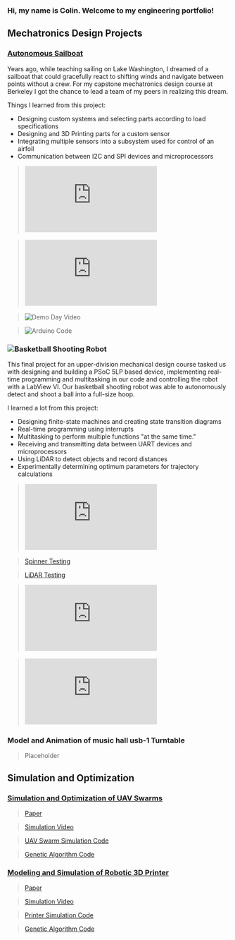 ### Hi, my name is Colin. Welcome to my engineering portfolio!

## Mechatronics Design Projects

### [Autonomous Sailboat](https://github.com/cacton77/Autonomous-Sailboat)

Years ago, while teaching sailing on Lake Washington, I dreamed of a sailboat that could gracefully react to shifting winds and navigate between points without a crew. For my capstone mechatronics design course at Berkeley I got the chance to lead a team of my peers in realizing this dream.

Things I learned from this project:

* Designing custom systems and selecting parts according to load specifications
* Designing and 3D Printing parts for a custom sensor
* Integrating multiple sensors into a subsystem used for control of an airfoil
* Communication between I2C and SPI devices and microprocessors

> ![Full Assembly](https://github.com/cacton77/Autonomous-Sailboat/blob/main/autonomous_sailboat_assembly.stl)

> ![Anemometer](https://github.com/cacton77/Autonomous-Sailboat/blob/main/anemometer.stl)

> ![Demo Day Video](https://www.youtube.com/watch?v=Hydo_2GYRXk&feature=youtu.be)

> ![Arduino Code](https://github.com/cacton77/Autonomous-Sailboat/blob/main/Full_Sail/Full_Sail.ino)

### ![Basketball Shooting Robot](https://github.com/cacton77/Basketball-Shooting-Robot)

This final project for an upper-division mechanical design course tasked us with designing and building a PSoC 5LP based device, implementing real-time programming and multitasking in our code and controlling the robot with a LabView VI. Our basketball shooting robot was able to autonomously detect and shoot a ball into a full-size hoop.

I learned a lot from this project:

* Designing finite-state machines and creating state transition diagrams
* Real-time programming using interrupts
* Multitasking to perform multiple functions "at the same time."
* Receiving and transmitting data between UART devices and microprocessors
* Using LiDAR to detect objects and record distances
* Experimentally determining optimum parameters for trajectory calculations

> ![Final Presentation](https://github.com/cacton77/Basketball-Shooting-Robot/blob/main/FinalPresentation.pdf)

> [Spinner Testing](https://youtu.be/g3NIpQnpwTU)

> [LiDAR Testing](https://youtu.be/31K-31oZflY)

> ![State Transition Diagram](https://github.com/cacton77/Basketball-Shooting-Robot/blob/main/StateTransitionDiagram.pdf)

> ![PSoC Code](https://github.com/cacton77/Basketball-Shooting-Robot/blob/main/PSoCCodeFinal.pdf)

### Model and Animation of music hall usb-1 Turntable

> Placeholder

## Simulation and Optimization

### [Simulation and Optimization of UAV Swarms](https://github.com/cacton77/Modeling-and-Optimization-of-UAV-Swarms)

> [Paper](https://github.com/cacton77/Modeling-and-Optimization-of-UAV-Swarms/blob/main/ActonProject2.pdf)

> [Simulation Video](https://github.com/cacton77/Modeling-and-Optimization-of-UAV-Swarms/blob/main/FinalSim.gif)

> [UAV Swarm Simulation Code](https://github.com/cacton77/Modeling-and-Optimization-of-UAV-Swarms/blob/main/swarmSim2.m)

> [Genetic Algorithm Code](https://github.com/cacton77/Modeling-and-Optimization-of-UAV-Swarms/blob/main/Script1.m)

### [Modeling and Simulation of Robotic 3D Printer](https://github.com/cacton77/Modeling-and-Simulation-of-Robotic-3D-Printer)

> [Paper](https://github.com/cacton77/Modeling-and-Simulation-of-Robotic-3D-Printer/blob/main/Project_3_Report.pdf)

> [Simulation Video](https://github.com/cacton77/Modeling-and-Simulation-of-Robotic-3D-Printer/blob/main/1ElFieldOn.gif)

> [Printer Simulation Code](https://github.com/cacton77/Modeling-and-Simulation-of-Robotic-3D-Printer/blob/main/roboPrinterSim.m)

> [Genetic Algorithm Code](https://github.com/cacton77/Modeling-and-Simulation-of-Robotic-3D-Printer/blob/main/script1.m)

<!--
**cacton77/cacton77** is a ✨ _special_ ✨ repository because its `README.md` (this file) appears on your GitHub profile.

Here are some ideas to get you started:

- 🔭 I’m currently working on ...
- 🌱 I’m currently learning ...
- 👯 I’m looking to collaborate on ...
- 🤔 I’m looking for help with ...
- 💬 Ask me about ...
- 📫 How to reach me: ...
- 😄 Pronouns: ...
- ⚡ Fun fact: ...
-->
